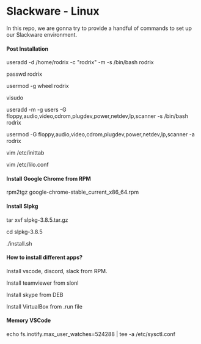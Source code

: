 # Slackware - Linux
In this repo, we are gonna try to provide a handful of commands to set up our Slackware environment.


#### Post Installation
useradd -d /home/rodrix -c "rodrix" -m -s /bin/bash rodrix

passwd rodrix

usermod -g wheel rodrix

visudo

useradd -m -g users -G floppy,audio,video,cdrom,plugdev,power,netdev,lp,scanner -s /bin/bash rodrix

usermod -G floppy,audio,video,cdrom,plugdev,power,netdev,lp,scanner -a rodrix


vim /etc/inittab

vim /etc/lilo.conf


#### Install Google Chrome from RPM

rpm2tgz google-chrome-stable_current_x86_64.rpm


#### Install Slpkg

tar xvf slpkg-3.8.5.tar.gz 

cd slpkg-3.8.5

./install.sh 

#### How to install different apps?

Install vscode, discord, slack from RPM.

Install teamviewer from slonl 

Install skype from DEB 

Install VirtualBox from .run file 


#### Memory VSCode
echo fs.inotify.max_user_watches=524288 | tee -a /etc/sysctl.conf
